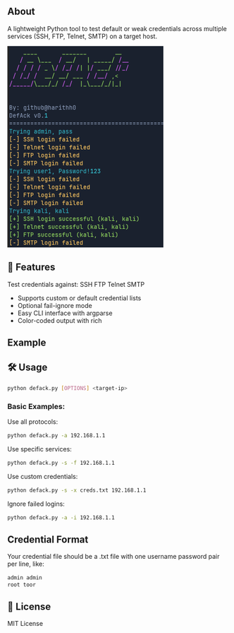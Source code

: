 
## About
A lightweight Python tool to test default or weak credentials across multiple services (SSH, FTP, Telnet, SMTP) on a target host.

![results](./assets/results.png)


## 🚀 Features
Test credentials against:
    SSH
    FTP
    Telnet
    SMTP
- Supports custom or default credential lists
- Optional fail-ignore mode
- Easy CLI interface with argparse
- Color-coded output with rich

## Example

## 🛠️ Usage

```bash
python defack.py [OPTIONS] <target-ip>
```

### Basic Examples:

Use all protocols:

```bash
python defack.py -a 192.168.1.1
```

Use specific services:

```bash
python defack.py -s -f 192.168.1.1
```

Use custom credentials:

```bash
python defack.py -s -x creds.txt 192.168.1.1
```

Ignore failed logins:

```bash
python defack.py -a -i 192.168.1.1
```


## Credential Format
Your credential file should be a .txt file with one username password pair per line, like:
```
admin admin
root toor
```
## 📜 License

MIT License
